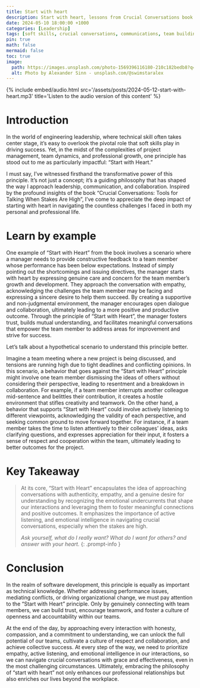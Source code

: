 ```yaml
---
title: Start with heart
description: Start with heart, lessons from Crucial Conversations book
date: 2024-05-10 18:00:00 +1000
categories: [Leadership]
tags: [soft skills, crucial conversations, communications, team building, leadership, book nuggets]
pin: true
math: false
mermaid: false
toc: true
image:
  path: https://images.unsplash.com/photo-1569396116180-210c182bedb8?q=80&w=6024&auto=format&fit=crop&ixlib=rb-4.0.3&ixid=M3wxMjA3fDB8MHxwaG90by1wYWdlfHx8fGVufDB8fHx8fA%3D%3D
  alt: Photo by Alexander Sinn - unsplash.com/@swimstaralex
---
```


{% include embed/audio.html src='/assets/posts/2024-05-12-start-with-heart.mp3' title='Listen to the audio version of this content' %}

# Introduction
In the world of engineering leadership, where technical skill often takes center stage, it’s easy to overlook the pivotal role that soft skills play in driving success. Yet, in the midst of the complexities of project management, team dynamics, and professional growth, one principle has stood out to me as particularly impactful: “Start with Heart.”

I must say, I’ve witnessed firsthand the transformative power of this principle. It’s not just a concept; it’s a guiding philosophy that has shaped the way I approach leadership, communication, and collaboration. Inspired by the profound insights of the book “Crucial Conversations: Tools for Talking When Stakes Are High”, I’ve come to appreciate the deep impact of starting with heart in navigating the countless challenges I faced in both my personal and professional life.

# Learn by example
One example of “Start with Heart” from the book involves a scenario where a manager needs to provide constructive feedback to a team member whose performance has been below expectations. Instead of simply pointing out the shortcomings and issuing directives, the manager starts with heart by expressing genuine care and concern for the team member’s growth and development. They approach the conversation with empathy, acknowledging the challenges the team member may be facing and expressing a sincere desire to help them succeed. By creating a supportive and non-judgmental environment, the manager encourages open dialogue and collaboration, ultimately leading to a more positive and productive outcome. Through the principle of “Start with Heart”, the manager fosters trust, builds mutual understanding, and facilitates meaningful conversations that empower the team member to address areas for improvement and strive for success.

Let’s talk about a hypothetical scenario to understand this principle better.

Imagine a team meeting where a new project is being discussed, and tensions are running high due to tight deadlines and conflicting opinions. In this scenario, a behavior that goes against the “Start with Heart” principle might involve one team member dismissing the ideas of others without considering their perspective, leading to resentment and a breakdown in collaboration. For example, if a team member interrupts another colleague mid-sentence and belittles their contribution, it creates a hostile environment that stifles creativity and teamwork. On the other hand, a behavior that supports “Start with Heart” could involve actively listening to different viewpoints, acknowledging the validity of each perspective, and seeking common ground to move forward together. For instance, if a team member takes the time to listen attentively to their colleagues’ ideas, asks clarifying questions, and expresses appreciation for their input, it fosters a sense of respect and cooperation within the team, ultimately leading to better outcomes for the project.

# Key Takeaway
> At its core, “Start with Heart” encapsulates the idea of approaching conversations with authenticity, empathy, and a genuine desire for understanding by recognizing the emotional undercurrents that shape our interactions and leveraging them to foster meaningful connections and positive outcomes. It emphasizes the importance of active listening, and emotional intelligence in navigating crucial conversations, especially when the stakes are high.
>
> _Ask yourself, what do I really want? What do I want for others? and answer with your heart._
{: .prompt-info }

# Conclusion
In the realm of software development, this principle is equally as important as technical knowledge. Whether addressing performance issues, mediating conflicts, or driving organizational change, we must pay attention to the “Start with Heart” principle. Only by genuinely connecting with team members, we can build trust, encourage teamwork, and foster a culture of openness and accountability within our teams.

At the end of the day, by approaching every interaction with honesty, compassion, and a commitment to understanding, we can unlock the full potential of our teams, cultivate a culture of respect and collaboration, and achieve collective success.
At every step of the way, we need to prioritize empathy, active listening, and emotional intelligence in our interactions, so we can navigate crucial conversations with grace and effectiveness, even in the most challenging circumstances. Ultimately, embracing the philosophy of “start with heart” not only enhances our professional relationships but also enriches our lives beyond the workplace.

